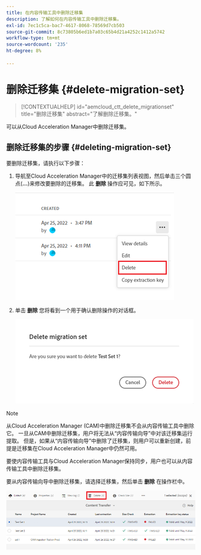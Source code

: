 ```yaml
---
title: 在内容传输工具中删除迁移集
description: 了解如何在内容传输工具中删除迁移集。
exl-id: 7ec1c5ca-bac7-4617-8068-78569d7cb503
source-git-commit: 8c73805b6ed1b7a03c65b4d21a4252c1412a5742
workflow-type: tm+mt
source-wordcount: '235'
ht-degree: 8%

---
```


# 删除迁移集 {#delete-migration-set}

>[!CONTEXTUALHELP]
>id="aemcloud_ctt_delete_migrationset"
>title="删除迁移集"
>abstract="了解删除迁移集。"

可以从Cloud Acceleration Manager中删除迁移集。

## 删除迁移集的步骤 {#deleting-migration-set}

要删除迁移集，请执行以下步骤：

1. 导航至Cloud Acceleration Manager中的迁移集列表视图，然后单击三个圆点(**...**)来修改要删除的迁移集。 此 **删除** 操作应可见，如下所示。

   ![图像](/help/journey-migration/content-transfer-tool/assets-ctt/migration-delete1.png)

1. 单击 **删除** 您将看到一个用于确认删除操作的对话框。

   ![图像](/help/journey-migration/content-transfer-tool/assets-ctt/migration-delete2.png)

>[!NOTE]
>
>从Cloud Acceleration Manager (CAM)中删除迁移集不会从内容传输工具中删除它。 一旦从CAM中删除迁移集，用户将无法从“内容传输向导”中对该迁移集运行提取。 但是，如果从“内容传输向导”中删除了迁移集，则用户可以重新创建，前提是迁移集在Cloud Acceleration Manager中仍然可用。
>
>要使内容传输工具与Cloud Acceleration Manager保持同步，用户也可以从内容传输工具中删除迁移集。

要从内容传输向导中删除迁移集，请选择迁移集，然后单击 **删除** 在操作栏中。

![图像](/help/journey-migration/content-transfer-tool/assets-ctt/cttcam27.png)

